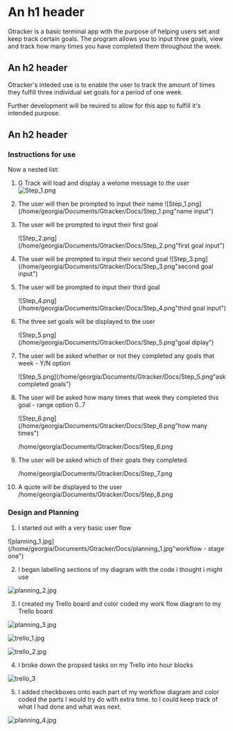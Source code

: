 An h1 header
============

Gtracker is a basic terminal app with the purpose of helping users set and keep track certain goals. The program allows you to input three goals, view and track how many times you have completed them throughout the week.

An h2 header
------------
Gtracker's inteded use is to enable the user to track the amount of times they fulfill three individual set goals for a period of one week. 

Further development will be reuired to allow for this app to fulfill it's intended purpose. 

An h2 header
------------

### Instructions for use ###

Now a nested list:

 1. G Track will load and display a welome message to the user
    ![Step_1.png](/home/georgia/Documents/Gtracker/Docs/Step_1.png"Welcome")

 2. The user will then be prompted to input their name
    ![Step_1.png](/home/georgia/Documents/Gtracker/Docs/Step_1.png"name input")
    

 3. The user will be prompted to input their first goal
    
    ![Step_2.png](/home/georgia/Documents/Gtracker/Docs/Step_2.png"first goal input")

 4. The user will be prompted to input their second       goal
    ![Step_3.png](/home/georgia/Documents/Gtracker/Docs/Step_3.png"second goal input")


 5. The user will be prompted to input their third goal

    ![Step_4.png](/home/georgia/Documents/Gtracker/Docs/Step_4.png"third goal input")
 
 6. The three set goals will be displayed to the user

    ![Step_5.png](/home/georgia/Documents/Gtracker/Docs/Step_5.png"goal diplay")

 7. The user will be asked whether or not they            completed any goals that week - Y/N option

    ![Step_5.png](/home/georgia/Documents/Gtracker/Docs/Step_5.png"ask completed goals")

 8. The user will be asked how many times that week       they completed this goal - range option 0..7

    ![Step_6.png](/home/georgia/Documents/Gtracker/Docs/Step_6.png"how many times")

    /home/georgia/Documents/Gtracker/Docs/Step_6.png
 
 9. The user will be asked which of their goals they      completed

    /home/georgia/Documents/Gtracker/Docs/Step_7.png

10. A quote will be displayed to the user
    /home/georgia/Documents/Gtracker/Docs/Step_8.png




### Design and Planning ###

1. I started out with a very basic user flow


![planning_1.jpg](/home/georgia/Documents/Gtracker/Docs/planning_1.jpg"workflow - stage one")




2. I began labelling sections of my diagram with the code i thought i might use


![planning_2.jpg](/home/georgia/Documents/Gtracker/Docs/planning_2.jpg "workflow - stage 2")



3. I created my Trello board and color coded my work      flow diagram to my Trello board


![planning_3.jpg](/home/georgia/Documents/Gtracker/Docs/planning_3.jpg "An exemplary image")

![trello_1.jpg](/home/georgia/Documents/Gtracker/Docs/trello_1.jpg "First Trello board")

![trello_2.jpg](/home/georgia/Documents/Gtracker/Docs/trello_2.jpg "Trello update 2")




4. I broke down the propsed tasks on my Trello into        hour blocks

![trello_3](/home/georgia/Documents/Gtracker/Docs/trello_2.jpg "Trello update 3")


5. I added checkboxes onto each part of my workflow       diagram  and color coded the parts I would try do      with extra time. to I could keep track of what I       had done and what was next.


![planning_4.jpg](/home/georgia/Documents/Gtracker/Docs/planning_4.jpg "workflow - stage four")



